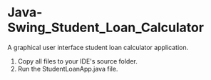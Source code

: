 # Java-Swing_Student_Loan_Calculator
A graphical user interface student loan calculator application.

1) Copy all files to your IDE's source folder.
2) Run the StudentLoanApp.java file.
